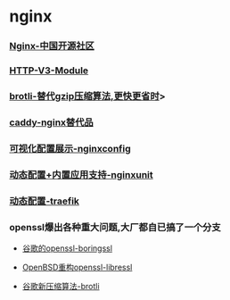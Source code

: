 # nginx
<!-- toc --> 

### [Nginx-中国开源社区](https://www.nginx.org.cn)

### [HTTP-V3-Module](https://quic.nginx.org/)

### [brotli-替代gzip压缩算法,更快更省时](h<https://github.com/google/ngx_brotli)>

### [caddy-nginx替代品](https://github.com/caddyserver/caddy)

### [可视化配置展示-nginxconfig](https://github.com/digitalocean/nginxconfig.io)

### [动态配置+内置应用支持-nginxunit](http://unit.nginx.org/)

### [动态配置-traefik](http://traefik.cn/)

### openssl爆出各种重大问题,大厂都自已搞了一个分支

* [谷歌的openssl-boringssl](https://github.com/google/boringssl)

* [OpenBSD重构openssl-libressl](https://www.libressl.org/)

* [谷歌新压缩算法-brotli](https://github.com/google/ngx_brotli)
